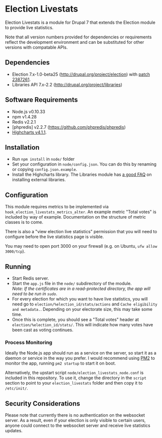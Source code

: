 Election Livestats
==================
Election Livestats is a module for Drupal 7 that extends the Election
module to provide live statistics.

Note that all version numbers provided for dependencies or requirements
reflect the development environment and can be substituted for other
versions with compatable APIs.

Dependencies
-------------
* Election 7.x-1.0-beta25  (http://drupal.org/project/election) with
[patch 2387261](https://www.drupal.org/node/2387261).
* Libraries API 7.x-2.2 (http://drupal.org/project/libraries)

Software Requirements
---------------------
* Node.js v0.10.33
* npm v1.4.28
* Redis v2.2.1
* [phpredis] v2.2.7 (https://github.com/phpredis/phpredis)
* [Highcharts v4.1.1](http://code.highcharts.com/zips/Highcharts-4.1.1.zip).

Installation
------------
* Run `npm install` in `node/` folder
* Set your configuration in `node/config.json`. You can do this by
renaming or copying `config.json.example`.
* Install the Highcharts library. The Libraries module has [a good FAQ](https://www.drupal.org/node/1440066)
on installing external libraries.

Configuration
-------------
This module requires metrics to be implemented via
`hook_election_livestats_metrics_alter`. An example metric "Total votes"
is included by way of example.
Documentation on the structure of metric classes is to come.

There is also a "view election live statistics" permission that you will
need to configure before the live statistics page is visible.

You may need to open port 3000 on your firewall (e.g. on Ubuntu,
`ufw allow 3000/tcp`).

Running
-------
* Start Redis server.
* Start the `app.js` file in the `node/` subdirectory of the module.
<br />*Note: If the certificates are in a read-protected directory, the
app will need to be run in `sudo`*.
* For every election for which you want to have live statistics, you
will need go to `election/%election_id/stats/actions` and
`Cache eligibility and metadata.`. Depending on your electorate size,
this may take some time.
* Once this is complete, you should see a "Total votes" header at
`election/%election_id/stats/`. This will indicate how many votes have
been cast as voting continues.

### Process Monitoring
Ideally the Node.js app should run as a service on the server, so start
it as a daemon or service in the way you prefer. I would recommend using
[PM2](https://github.com/Unitech/PM2/) to monitor the app, running
`pm2 startup` to start it on boot.

Alternatively, the upstart script `node/election_livestats_node.conf` is
included in this repository. To use it, change the directory in the
`script` section to point to your `election_livestats` folder and then
copy it to `/etc/init/`.

Security Considerations
-----------------------
Please note that currently there is no authentication on the websocket
server. As a result, even if your election is only visible to certain
users, anyone could connect to the websocket server and receive live
statistics updates.
